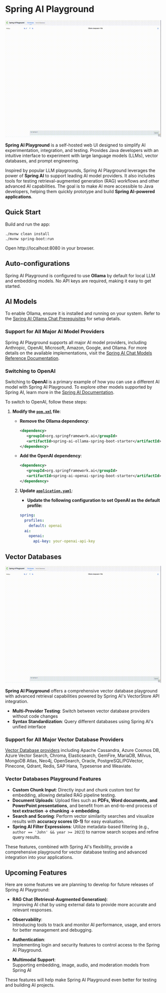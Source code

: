 # Spring AI Playground

![Spring AI Playground Demo](spring-ai-playground.gif)

**Spring AI Playground** is a self-hosted web UI designed to simplify AI experimentation, integration, and testing. 
Provides Java developers with an intuitive interface to experiment with large language models (LLMs), vector databases, and prompt engineering.

Inspired by popular LLM playgrounds, Spring AI Playground leverages the power of **Spring AI** to support leading AI model providers.
It also includes tools for testing retrieval-augmented generation (RAG) workflows and other advanced AI capabilities.
The goal is to make AI more accessible to Java developers, helping them quickly prototype and build **Spring AI-powered applications**.

## Quick Start

Build and run the app:
```
./mvnw clean install
./mvnw spring-boot:run
```
Open http://localhost:8080 in your browser.

## Auto-configurations

Spring AI Playground is configured to use **Ollama** by default for local LLM and embedding models. No API keys are required, making it easy to get started.

## AI Models
To enable Ollama, ensure it is installed and running on your system. Refer to the [Spring AI Ollama Chat Prerequisites](https://docs.spring.io/spring-ai/reference/api/chat/ollama-chat.html#_prerequisites) for setup details.

### Support for All Major AI Model Providers
Spring AI Playground supports all major AI model providers, including Anthropic, OpenAI, Microsoft, Amazon, Google, and Ollama. For more details on the available implementations, visit the [Spring AI Chat Models Reference Documentation](https://docs.spring.io/spring-ai/reference/api/chatmodel.html#_available_implementations).

### Switching to OpenAI

Switching to **OpenAI** is a primary example of how you can use a different AI model with Spring AI Playground. To explore other models supported by Spring AI, learn more in the [Spring AI Documentation](https://spring.io/projects/spring-ai).

To switch to OpenAI, follow these steps:

1. **Modify the [`pom.xml`](./pom.xml) file**:  
   
   - **Remove the Ollama dependency**:
     ```xml
     <dependency>
        <groupId>org.springframework.ai</groupId>
        <artifactId>spring-ai-ollama-spring-boot-starter</artifactId>
     </dependency>
     ```

   - **Add the OpenAI dependency**:
     ```xml
     <dependency>
        <groupId>org.springframework.ai</groupId>
        <artifactId>spring-ai-openai-spring-boot-starter</artifactId>
     </dependency>
     ```

   2. **Update [`application.yaml`](./src/main/resources/application.yaml)**:  

      - **Update the following configuration to set OpenAI as the default profile:**
      ```yaml
      spring:
        profiles:
          default: openai
        ai:
          openai:
            api-key: your-openai-api-key
      ```
## Vector Databases

![Spring AI Vector Database Playground Demo](spring-ai-playground-vectordb.gif)

**Spring AI Playground** offers a comprehensive vector database playground with advanced retrieval capabilities powered by Spring AI's VectorStore API integration.

- **Multi-Provider Testing**: Switch between vector database providers without code changes
- **Syntax Standardization**: Query different databases using Spring AI's unified interface

### Support for All Major Vector Database Providers
[Vector Database providers](https://docs.spring.io/spring-ai/reference/api/vectordbs.html#_vectorstore_implementations) including Apache Cassandra, Azure Cosmos DB, Azure Vector Search, Chroma, Elasticsearch, GemFire, MariaDB, Milvus, MongoDB Atlas, Neo4j, OpenSearch, Oracle, PostgreSQL/PGVector, Pinecone, Qdrant, Redis, SAP Hana, Typesense and Weaviate.

### Vector Databases Playground Features

- **Custom Chunk Input**: Directly input and chunk custom text for embedding, allowing detailed RAG pipeline testing.
- **Document Uploads**: Upload files such as **PDFs, Word documents, and PowerPoint presentations**, and benefit from an end-to-end process of **text extraction → chunking → embedding**.
- **Search and Scoring**: Perform vector similarity searches and visualize results with **accuracy scores (0-1)** for easy evaluation.
- **Spring AI Filter Expressions**: Utilize metadata-based filtering (e.g., `author == 'John' && year >= 2023`) to narrow search scopes and refine query results.

These features, combined with Spring AI's flexibility, provide a comprehensive playground for vector database testing and advanced integration into your applications.

## Upcoming Features

Here are some features we are planning to develop for future releases of Spring AI Playground:

- **RAG Chat (Retrieval-Augmented Generation)**:  
  Improving AI chat by using external data to provide more accurate and relevant responses.

- **Observability**:  
  Introducing tools to track and monitor AI performance, usage, and errors for better management and debugging.

- **Authentication**:  
  Implementing login and security features to control access to the Spring AI Playground.

- **Multimodal Support**:  
  Supporting embedding, image, audio, and moderation models from Spring AI

These features will help make Spring AI Playground even better for testing and building AI projects.